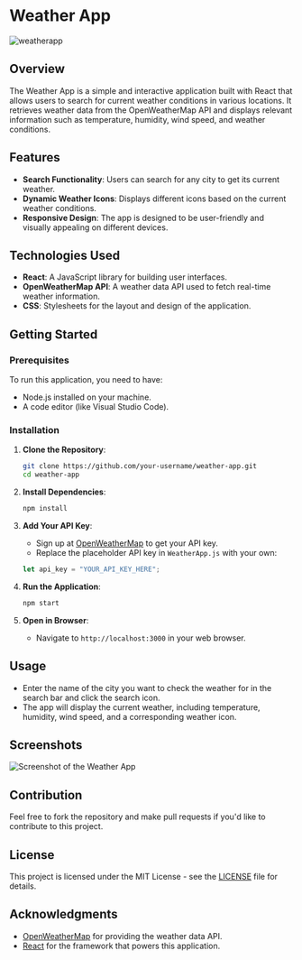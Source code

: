 
# Weather App

![weatherapp](https://github.com/user-attachments/assets/5d6df7be-1227-4ad2-9990-7ee847552349)

## Overview

The Weather App is a simple and interactive application built with React that allows users to search for current weather conditions in various locations. It retrieves weather data from the OpenWeatherMap API and displays relevant information such as temperature, humidity, wind speed, and weather conditions.

## Features

- **Search Functionality**: Users can search for any city to get its current weather.
- **Dynamic Weather Icons**: Displays different icons based on the current weather conditions.
- **Responsive Design**: The app is designed to be user-friendly and visually appealing on different devices.

## Technologies Used

- **React**: A JavaScript library for building user interfaces.
- **OpenWeatherMap API**: A weather data API used to fetch real-time weather information.
- **CSS**: Stylesheets for the layout and design of the application.

## Getting Started

### Prerequisites

To run this application, you need to have:

- Node.js installed on your machine.
- A code editor (like Visual Studio Code).

### Installation

1. **Clone the Repository**:
   ```bash
   git clone https://github.com/your-username/weather-app.git
   cd weather-app
   ```

2. **Install Dependencies**:
   ```bash
   npm install
   ```

3. **Add Your API Key**:
   - Sign up at [OpenWeatherMap](https://openweathermap.org/) to get your API key.
   - Replace the placeholder API key in `WeatherApp.js` with your own:
   ```javascript
   let api_key = "YOUR_API_KEY_HERE";
   ```

4. **Run the Application**:
   ```bash
   npm start
   ```

5. **Open in Browser**:
   - Navigate to `http://localhost:3000` in your web browser.

## Usage

- Enter the name of the city you want to check the weather for in the search bar and click the search icon.
- The app will display the current weather, including temperature, humidity, wind speed, and a corresponding weather icon.

## Screenshots

![Screenshot of the Weather App](link-to-your-screenshot.png)

## Contribution

Feel free to fork the repository and make pull requests if you'd like to contribute to this project.

## License

This project is licensed under the MIT License - see the [LICENSE](LICENSE) file for details.

## Acknowledgments

- [OpenWeatherMap](https://openweathermap.org/) for providing the weather data API.
- [React](https://reactjs.org/) for the framework that powers this application.
